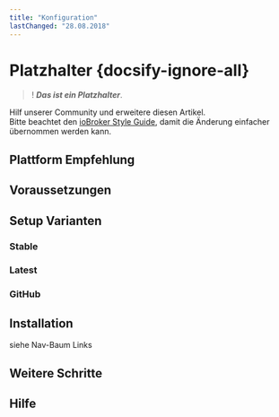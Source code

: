 ```yaml
---
title: "Konfiguration"
lastChanged: "28.08.2018"
---
```


# Platzhalter {docsify-ignore-all}

>! ***Das ist ein Platzhalter***.

Hilf unserer Community und erweitere diesen Artikel.  
Bitte beachtet den [ioBroker Style Guide](appendix/style_guide), damit die Änderung einfacher übernommen werden kann. 

## Plattform Empfehlung
## Voraussetzungen
## Setup Varianten
### Stable
### Latest
### GitHub
## Installation
siehe Nav-Baum Links
## Weitere Schritte
## Hilfe


